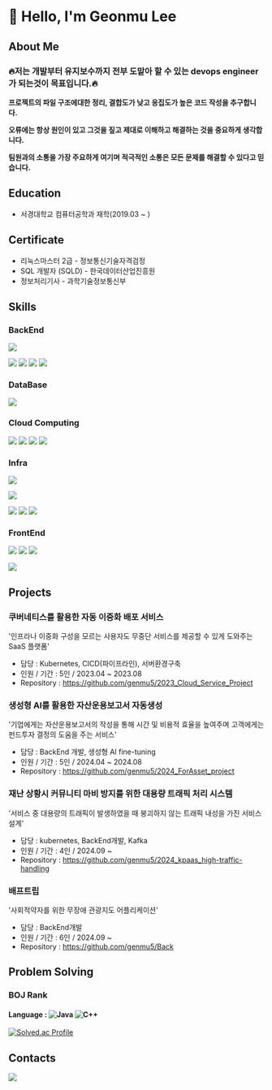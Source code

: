 # 👋 Hello, I'm Geonmu Lee

## About Me
### 🔥저는 개발부터 유지보수까지 전부 도맡아 할 수 있는 devops engineer가 되는것이 목표입니다.🔥


**프로젝트의 파일 구조에대한 정리, 결합도가 낮고 응집도가 높은 코드 작성을 추구합니다.**

**오류에는 항상 원인이 있고 그것을 짚고 제대로 이해하고 해결하는 것을 중요하게 생각합니다.**

**팀원과의 소통을 가장 주요하게 여기며 적극적인 소통은 모든 문제를 해결할 수 있다고 믿습니다.**

## Education
- 서경대학교 컴퓨터공학과 재학(2019.03 ~ )


## Certificate
- 리눅스마스터 2급 - 정보통신기술자격검정
- SQL 개발자 (SQLD) - 한국데이터산업진흥원
- 정보처리기사 - 과학기술정보통신부
  

## Skills

### BackEnd
<!-- Language -->
<p>
<img src="https://img.shields.io/badge/Java-007396.svg?&style=for-the-badge&logo=Java&logoColor=white">
</p>

<!-- FrameWork -->
<p>
<img src="https://img.shields.io/badge/Spring-6DB33F?style=for-the-badge&logo=Spring&logoColor=white">
<img src="https://img.shields.io/badge/SpringBoot-6DB33F?style=for-the-badge&logo=SpringBoot&logoColor=white">
<img src="https://img.shields.io/badge/Spring Security-6DB33F?style=for-the-badge&logo=SpringSecurity&logoColor=white">
<img src="https://img.shields.io/badge/Spring Data JPA-6DB33F?style=for-the-badge&logo=SpringBoot&logoColor=white">
</p>

### DataBase
<p>
<img src="https://img.shields.io/badge/mysql-4479A1?style=for-the-badge&logo=mysql&logoColor=white">
</p>

### Cloud Computing
<p>
<img src="https://img.shields.io/badge/Kubernetes-326CE5?style=for-the-badge&logo=Kubernetes&logoColor=white">
<img src="https://img.shields.io/badge/docker-%230db7ed.svg?style=for-the-badge&logo=docker&logoColor=white"> 
<img src="https://img.shields.io/badge/grafana-%23F46800.svg?style=for-the-badge&logo=grafana&logoColor=white">
<img src="https://img.shields.io/badge/Prometheus-E6522C?style=for-the-badge&logo=Prometheus&logoColor=white">
</p>

### Infra
<p>
<img src="https://img.shields.io/badge/ubuntu-E95420?style=for-the-badge&logo=ubuntu&logoColor=white">
</p>
<p>
<img src="https://img.shields.io/badge/nginx-889639?style=for-the-badge&logo=nginx&logoColor=white">
</p>
<!-- Cloud -->
<p>
<img src="https://img.shields.io/badge/Amazon AWS-232F3E?style=for-the-badge&logo=amazonaws&logoColor=white"/>
<img src="https://img.shields.io/badge/ORACLE-F80000?style=for-the-badge&logo=oracle&logoColor=white"/>
<img src="https://img.shields.io/badge/NAVER%20Cloud-03C75A?style=for-the-badge&logo=naver&logoColor=white"/>
</p>

### FrontEnd
<p>
<img src="https://img.shields.io/badge/html-E34F26?style=for-the-badge&logo=html5&logoColor=white">
<img src="https://img.shields.io/badge/css-1572B6?style=for-the-badge&logo=css3&logoColor=white">
<img src="https://img.shields.io/badge/javascript-F7DF1E?style=for-the-badge&logo=javascript&logoColor=black">
</p>
<p>
<img src="https://img.shields.io/badge/React-61DAFB?style=for-the-badge&logo=React&logoColor=black"/>
</p>

## Projects

### 쿠버네티스를 활용한 자동 이중화 배포 서비스
  '인프라나 이중화 구성을 모르는 사용자도 무중단 서비스를 제공할 수 있게 도와주는 SaaS 플랫폼' <br>
  - 담당 : Kubernetes, CICD(파이프라인), 서버환경구축 <br>
  - 인원 / 기간 : 5인 / 2023.04 ~ 2023.08 <br>
  - Repository : https://github.com/genmu5/2023_Cloud_Service_Project <br>

### 생성형 AI를 활용한 자산운용보고서 자동생성
  '기업에게는 자산운용보고서의 작성을 통해 시간 및 비용적 효율을 높여주며 고객에게는 펀드투자 결정의 도움을 주는 서비스'
  - 담당 : BackEnd 개발, 생성형 AI fine-tuning <br>
  - 인원 / 기간 : 5인 / 2024.04 ~ 2024.08 <br>
  - Repository : https://github.com/genmu5/2024_ForAsset_project <br>

### 재난 상황시 커뮤니티 마비 방지를 위한 대용량 트래픽 처리 시스템 
  '서비스 중 대용량의 트래픽이 발생하였을 때 붕괴하지 않는 트래픽 내성을 가진 서비스 설계' <br>
  - 담당 : kubernetes, BackEnd개발, Kafka <br>
  - 인원 / 기간 : 4인 / 2024.09 ~  <br>
  - Repository : https://github.com/genmu5/2024_kpaas_high-traffic-handling <br>

### 배프트립
  '사회적약자를 위한 무장애 관광지도 어플리케이션' <br>
  - 담당 : BackEnd개발 <br>
  - 인원 / 기간 : 6인 / 2024.09 ~  <br>
  - Repository : https://github.com/genmu5/Back <br>

## Problem Solving
### BOJ Rank
#### Language : ![Java](https://img.shields.io/badge/Java-007396.svg?&style=for-the-badge&logo=Java&logoColor=white) ![C++](https://img.shields.io/badge/C++-00599C.svg?&style=for-the-badge&logo=C++&logoColor=white)

[![Solved.ac Profile](http://mazassumnida.wtf/api/v2/generate_badge?boj=genmu5)](https://solved.ac/genmu5/)

## Contacts
 <a href="https://velog.io/@genmu5"><img src="https://img.shields.io/badge/Tech%20Blog-11B48A?style=flat-square&logo=Vimeo&logoColor=white&link=https://velog.io/@genmu5"/></a>
